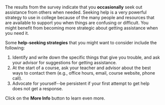 The results from the survey indicate that you **occasionally** seek out assistance from others when needed. Seeking help is a very powerful strategy to use in college because of the many people and resources that are available to support you when things are confusing or difficult. You might benefit from becoming more strategic about getting assistance when you need it. 

Some **help-seeking strategies** that you might want to consider include the following:

1.	Identify and write down the specific things that give you trouble, and ask your advisor for suggestions for getting assistance.
2.	At the start of a course, ask your teacher and advisor about the best ways to contact them (e.g., office hours, email, course website, phone call).
3.	Advocate for yourself--be persistent if your first attempt to get help does not get a response.

Click on the **More Info** button to learn even more. 
